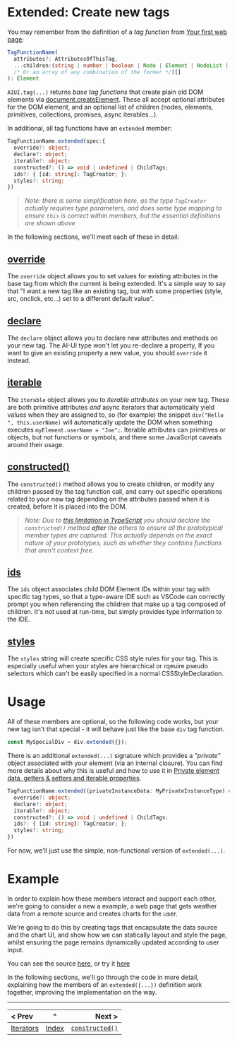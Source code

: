 # Extended: Create new tags

You may remember from the definition of a *tag function* from [Your first web page](./your-first-web-page.md#the-general-function-signature-of-a-tag-creation-function-is):

```typescript
TagFunctionName(
  attributes?: AttributesOfThisTag, 
  ...children:(string | number | boolean | Node | Element | NodeList | HTMLCollection 
  /* Or an array of any combination of the former */)[]
): Element
```

`AIUI.tag(...)` returns *base tag functions* that create plain old DOM elements via [document.createElement](https://developer.mozilla.org/en-US/docs/Web/API/Document/createElement). These all accept optional attributes for the DOM element, and an optional list of children (nodes, elements, primitives, collections, promises, async iterables...).

In additional, all tag functions have an `extended` member:

```typescript
TagFunctionName.extended(spec:{
  override?: object;
  declare?: object;
  iterable?: object;
  constructed?: () => void | undefined | ChildTags;
  ids?: { [id: string]: TagCreator; };
  styles?: string;
})
```
> _Note: there is some simplification here, as the type `TagCreator` actually requires type parameters, and does some type mapping to ensure `this` is correct within members, but the essential definitions are shown above_

In the following sections, we'll meet each of these in detail:

## [override](./prototype.md) 
The `override` object allows you to set values for existing attributes in the base tag from which the current is being extended. It's a simple way to say that "I want a new tag like an existing tag, but with some properties (style, src, onclick, etc...) set to a different default value".

## [declare](./prototype.md) 
The `declare` object allows you to declare new attributes and methods on your new tag. The AI-UI type won't let you re-declare a property, If you want to give an existing property a new value, you should `override` it instead.

## [iterable](./prototype.md) 
The `iterable` object allows you to *iterable attributes* on your new tag. These are both primitive attributes _and_ async iterators that automatically yield values when they are assigned to, so (for example) the snippet `div("Hello ", this.userName)` will automatically update the DOM when something executes `myElement.userName = "Joe";`. Iterable attributes can primitives or objects, but not functions or symbols, and there some JavaScript caveats around their usage.

## [constructed()](./constructed.md) 
The `constructed()` method allows you to create children, or modify any children passed by the tag function call, and carry out specific operations related to your new tag depending on the attributes passed when it is created, before it is placed into the DOM.

> _Note: Due to [this limitation in TypeScript](https://github.com/microsoft/TypeScript/issues/47599) you should declare the `constructed()` method **after** the others to ensure all the prototypical member types are captured. This actually depends on the exact nature of your prototypes, such as whether they contains functions that aren't context free._

## [ids](./ids.md) 
The `ids` object associates child DOM Element IDs within your tag with specific tag types, so that a type-aware IDE such as VSCode can correctly prompt you when referencing the children that make up a tag composed of children. It's not used at run-time, but simply provides type information to the IDE.

## [styles](./styles.md) 
The `styles` string will create specific CSS style rules for your tag. This is especially useful when your styles are hierarchical or rqeuire pseudo selectors which can't be easily specified in a normal CSSStyleDeclaration.

# Usage

All of these members are optional, so the following code works, but your new tag isn't that special - it will behave just like the base `div` tag function.

```javascript
const MySpecialDiv = div.extended({});
```

There is an additional `extended(...)` signature which provides a _"private"_ object associated with your element (via an internal closure). You can find more details about why this is useful and how to use it in [Private element data, getters & setters and iterable properties](./instance.md).

```typescript
TagFunctionName.extended((privateInstanceData: MyPrivateInstanceType) => {
  override?: object;
  declare?: object;
  iterable?: object;
  constructed?: () => void | undefined | ChildTags;
  ids?: { [id: string]: TagCreator; };
  styles?: string;
})
```
For now, we'll just use the simple, non-functional version of `extended(...)`.

# Example

In order to explain how these members interact and support each other, we're going to consider a new a example, a web page that gets weather data from a remote source and creates charts for the user.

We're going to do this by creating tags that encapsulate the data source and the chart UI, and show how we can statically layout and style the page, whilst ensuring the page remains dynamically updated according to user input.

You can see the source [here](./examples/ts/weather.ts), or try it [here](https://raw.githack.com/MatAtBread/AI-UI/0.9.11/guide/examples/ts/ts-example.html?weather.ts)

In the following sections, we'll go through the code in more detail, explaining how the members of an `extended({...})` definition work together, improving the implementation on the way.

____

| < Prev | ^ |  Next > |
|:-------|:-:|--------:|
| [Iterators](./iterators-usage.md) | [Index](./index.md) | [`constructed()`](./constructed.md) |



